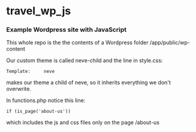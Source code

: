 # travel_wp_js

### Example Wordpress site with JavaScript

This whole repo is the the contents of a Wordpress folder /app/public/wp-content

Our custom theme is called neve-child and the line in style.css:

    Template:     neve

makes our theme a child of neve, so it inherits everything we don't overwrite.


In functions.php notice this line: 
    
    if (is_page('about-us'))

which includes the js and css files only on the page /about-us